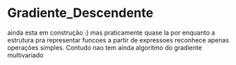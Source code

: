 # Gradiente_Descendente

ainda esta em construção :)
mas praticamente quase la
por enquanto a estrutura pra representar funcoes a partir de expressoes
reconhece apenas operações simples. Contudo nao tem ainda algoritmo do gradiente 
multivariado
